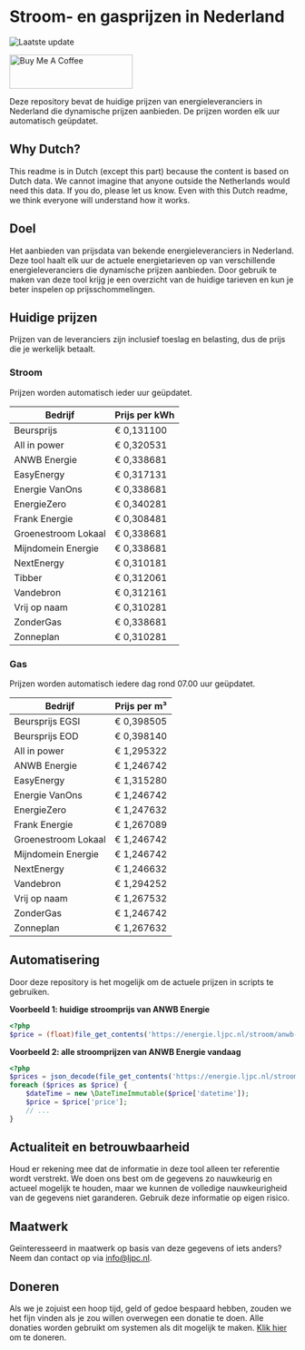 # Stroom- en gasprijzen in Nederland

![Laatste update](https://img.shields.io/badge/laatste%20update-2024--12--19%2009%3A00%20CET-brightgreen)

<a href="https://www.buymeacoffee.com/Lars-" target="_blank"><img src="https://cdn.buymeacoffee.com/buttons/v2/default-orange.png" alt="Buy Me A Coffee" height="60" style="height: 60px !important;width: 217px !important;" ></a>

Deze repository bevat de huidige prijzen van energieleveranciers in Nederland die dynamische prijzen aanbieden. De prijzen worden elk uur automatisch geüpdatet.

## Why Dutch?

This readme is in Dutch (except this part) because the content is based on Dutch data. We cannot imagine that anyone outside the Netherlands would need this data. If you do, please let us know. Even with this Dutch readme, we think
everyone will understand how it works.

## Doel

Het aanbieden van prijsdata van bekende energieleveranciers in Nederland. Deze tool haalt elk uur de actuele energietarieven op van verschillende energieleveranciers die dynamische prijzen aanbieden. Door gebruik te maken van deze tool
krijg je een overzicht van de huidige tarieven en kun je beter inspelen op prijsschommelingen.

## Huidige prijzen

Prijzen van de leveranciers zijn inclusief toeslag en belasting, dus de prijs die je werkelijk betaalt.

### Stroom

Prijzen worden automatisch ieder uur geüpdatet.

 Bedrijf | Prijs per kWh 
---------|---------------
Beursprijs | € 0,131100
All in power | € 0,320531
ANWB Energie | € 0,338681
EasyEnergy | € 0,317131
Energie VanOns | € 0,338681
EnergieZero | € 0,340281
Frank Energie | € 0,308481
Groenestroom Lokaal | € 0,338681
Mijndomein Energie | € 0,338681
NextEnergy | € 0,310181
Tibber | € 0,312061
Vandebron | € 0,312161
Vrij op naam | € 0,310281
ZonderGas | € 0,338681
Zonneplan | € 0,310281


### Gas

Prijzen worden automatisch iedere dag rond 07.00 uur geüpdatet.

 Bedrijf | Prijs per m³ 
---------|--------------
Beursprijs EGSI | € 0,398505
Beursprijs EOD | € 0,398140
All in power | € 1,295322
ANWB Energie | € 1,246742
EasyEnergy | € 1,315280
Energie VanOns | € 1,246742
EnergieZero | € 1,247632
Frank Energie | € 1,267089
Groenestroom Lokaal | € 1,246742
Mijndomein Energie | € 1,246742
NextEnergy | € 1,246632
Vandebron | € 1,294252
Vrij op naam | € 1,267532
ZonderGas | € 1,246742
Zonneplan | € 1,267632


## Automatisering

Door deze repository is het mogelijk om de actuele prijzen in scripts te gebruiken.

**Voorbeeld 1: huidige stroomprijs van ANWB Energie**

```php
<?php
$price = (float)file_get_contents('https://energie.ljpc.nl/stroom/anwb-energie-nu.txt');

```

**Voorbeeld 2: alle stroomprijzen van ANWB Energie vandaag**

```php
<?php
$prices = json_decode(file_get_contents('https://energie.ljpc.nl/stroom/all-in-power-vandaag.json'),true);
foreach ($prices as $price) {
    $dateTime = new \DateTimeImmutable($price['datetime']);
    $price = $price['price'];
    // ...
}
```

## Actualiteit en betrouwbaarheid

Houd er rekening mee dat de informatie in deze tool alleen ter referentie wordt verstrekt. We doen ons best om de gegevens zo nauwkeurig en actueel mogelijk te houden, maar we kunnen de volledige nauwkeurigheid van de gegevens niet
garanderen. Gebruik deze informatie op eigen risico.

## Maatwerk

Geïnteresseerd in maatwerk op basis van deze gegevens of iets anders? Neem dan contact op
via [info@ljpc.nl](mailto:info@ljpc.nl?subject=Energie%20prijzen).

## Doneren

Als we je zojuist een hoop tijd, geld of gedoe bespaard hebben, zouden we het fijn vinden als je zou willen overwegen een
donatie te doen. Alle donaties worden gebruikt om systemen als dit mogelijk te
maken. [Klik hier](https://www.buymeacoffee.com/Lars-) om te doneren.
